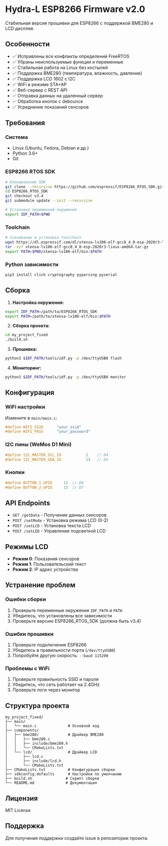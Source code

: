 # Hydra-L ESP8266 Firmware v2.0

Стабильная версия прошивки для ESP8266 с поддержкой BME280 и LCD дисплея.

## Особенности

- ✅ Исправлены все конфликты определений FreeRTOS
- ✅ Убраны неиспользуемые функции и переменные
- ✅ Стабильная работа на Linux без костылей
- ✅ Поддержка BME280 (температура, влажность, давление)
- ✅ Поддержка LCD 1602 с I2C
- ✅ WiFi в режиме STA+AP
- ✅ Веб-сервер с REST API
- ✅ Отправка данных на удаленный сервер
- ✅ Обработка кнопок с debounce
- ✅ Усреднение показаний сенсоров

## Требования

### Система
- Linux (Ubuntu, Fedora, Debian и др.)
- Python 3.6+
- Git

### ESP8266 RTOS SDK
```bash
# Клонирование SDK
git clone --recursive https://github.com/espressif/ESP8266_RTOS_SDK.git
cd ESP8266_RTOS_SDK
git checkout v3.4
git submodule update --init --recursive

# Установка переменной окружения
export IDF_PATH=$PWD
```

### Toolchain
```bash
# Скачивание и установка toolchain
wget https://dl.espressif.com/dl/xtensa-lx106-elf-gcc8_4_0-esp-2020r3-linux-amd64.tar.gz
tar -xzf xtensa-lx106-elf-gcc8_4_0-esp-2020r3-linux-amd64.tar.gz
export PATH=$PWD/xtensa-lx106-elf/bin:$PATH
```

### Python зависимости
```bash
pip3 install click cryptography pyparsing pyserial
```

## Сборка

1. **Настройка окружения:**
```bash
export IDF_PATH=/path/to/ESP8266_RTOS_SDK
export PATH=/path/to/xtensa-lx106-elf/bin:$PATH
```

2. **Сборка проекта:**
```bash
cd my_project_fixed
./build.sh
```

3. **Прошивка:**
```bash
python3 $IDF_PATH/tools/idf.py -p /dev/ttyUSB0 flash
```

4. **Мониторинг:**
```bash
python3 $IDF_PATH/tools/idf.py -p /dev/ttyUSB0 monitor
```

## Конфигурация

### WiFi настройки
Измените в `main/main.c`:
```c
#define WIFI_SSID      "your_ssid"
#define WIFI_PASS      "your_password"
```

### I2C пины (WeMos D1 Mini)
```c
#define I2C_MASTER_SCL_IO           2    // D4
#define I2C_MASTER_SDA_IO           14   // D5
```

### Кнопки
```c
#define BUTTON_1_GPIO     12  // D6
#define BUTTON_2_GPIO     13  // D7
```

## API Endpoints

- `GET /getData` - Получение данных сенсоров
- `POST /setMode` - Установка режима LCD (0-2)
- `POST /setLCD` - Установка текста LCD
- `POST /setLED` - Управление подсветкой LCD

## Режимы LCD

- **Режим 0**: Показания сенсоров
- **Режим 1**: Пользовательский текст
- **Режим 2**: IP адрес устройства

## Устранение проблем

### Ошибки сборки
1. Проверьте переменные окружения `IDF_PATH` и `PATH`
2. Убедитесь, что установлены все зависимости
3. Проверьте версию ESP8266_RTOS_SDK (должна быть v3.4)

### Ошибки прошивки
1. Проверьте подключение ESP8266
2. Убедитесь в правильности порта (`/dev/ttyUSB0`)
3. Попробуйте другую скорость: `--baud 115200`

### Проблемы с WiFi
1. Проверьте правильность SSID и пароля
2. Убедитесь, что сеть работает на 2.4GHz
3. Проверьте логи через монитор

## Структура проекта

```
my_project_fixed/
├── main/
│   └── main.c              # Основной код
├── components/
│   ├── bme280/             # Драйвер BME280
│   │   ├── bme280.c
│   │   ├── include/bme280.h
│   │   └── CMakeLists.txt
│   └── lcd/                # Драйвер LCD
│       ├── lcd.c
│       ├── include/lcd.h
│       └── CMakeLists.txt
├── CMakeLists.txt          # Конфигурация сборки
├── sdkconfig.defaults      # Настройки по умолчанию
├── build.sh               # Скрипт сборки
└── README.md              # Документация
```

## Лицензия

MIT License

## Поддержка

Для получения поддержки создайте issue в репозитории проекта.